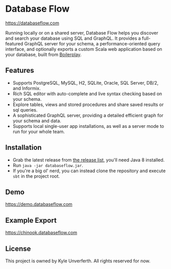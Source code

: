 # Database Flow

https://databaseflow.com

Running locally or on a shared server, Database Flow helps you discover and search your database using SQL and GraphQL. 
It provides a full-featured GraphQL server for your schema, a performance-oriented query interface, and optionally exports a custom Scala web application based on your database, built from [Boilerplay](https://github.com/KyleU/boilerplay).  

## Features

* Supports PostgreSQL, MySQL, H2, SQLite, Oracle, SQL Server, DB/2, and Informix.
* Rich SQL editor with auto-complete and live syntax checking based on your schema.
* Explore tables, views and stored procedures and share saved results or sql queries.
* A sophisticated GraphQL server, providing a detailed efficient graph for your schema and data.
* Supports local single-user app installations, as well as a server mode to run for your whole team.   

## Installation

* Grab the latest release from [the release list](https://github.com/KyleU/databaseflow/releases), you'll need Java 8 installed.
* Run `java -jar databaseflow.jar`.
* If you're a big ol' nerd, you can instead clone the repository and execute `sbt` in the project root.

## Demo

https://demo.databaseflow.com

## Example Export

https://chinook.databaseflow.com

## License

This project is owned by Kyle Unverferth. All rights reserved for now.

